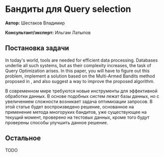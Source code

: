 # Бандиты для Query selection

**Автор:** Шестаков Владимир

**Консультант/эксперт:** Ильгам Латыпов

## Постановка задачи

 In today's world, tools are needed for efficient data processing. Databases underlie all such systems, but as their complexity increases, the task of Query Optimization arises. In this paper, you will have to figure out this problem, implement a solution based on the Multi-Armed Bandits method proposed in , and also suggest a way to improve the proposed algorithm.

 В современном мире требуются новые инструменты для эффективной обработки данных. В основе подобных систем лежат базы данных, но с увеличением сложности возникает задача оптимизации запросов. В этой статье будет воспроизведено решение, основанное на применение метода многоруких бандитов, уже существующее на текущий момент, проверено на тестовых данных, кроме того будут проверены способы улучшить данное решение.

## Остальное

TODO
